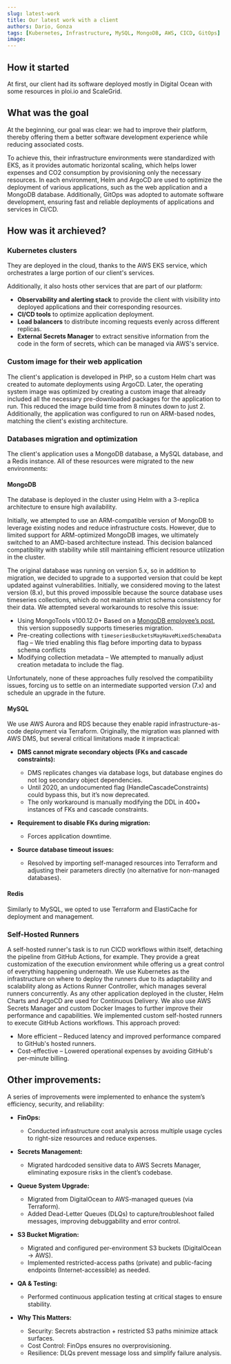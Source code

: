 ```yaml
---
slug: latest-work
title: Our latest work with a client
authors: Dario, Gonza
tags: [Kubernetes, Infrastructure, MySQL, MongoDB, AWS, CICD, GitOps]
image: 
---
```


## How it started
At first, our client had its software deployed mostly in Digital Ocean with some resources in ploi.io and ScaleGrid.


## What was the goal
At the beginning, our goal was clear: we had to improve their platform, thereby offering them a better software development experience while reducing associated costs.

To achieve this, their infrastructure environments were standardized with EKS, as it provides automatic horizontal scaling, which helps lower expenses and CO2 consumption by provisioning only the necessary resources.
In each environment, Helm and ArgoCD are used to optimize the deployment of various applications, such as the web application and a MongoDB database.
Additionally, GitOps was adopted to automate software development, ensuring fast and reliable deployments of applications and services in CI/CD.


## How was it archieved?
### Kubernetes clusters
They are deployed in the cloud, thanks to the AWS EKS service, which orchestrates a large portion of our client's services.

Additionally, it also hosts other services that are part of our platform:
- **Observability and alerting stack** to provide the client with visibility into deployed applications and their corresponding resources.
- **CI/CD tools** to optimize application deployment.
- **Load balancers** to distribute incoming requests evenly across different replicas.
- **External Secrets Manager** to extract sensitive information from the code in the form of secrets, which can be managed via AWS's service.

### Custom image for their web application
The client's application is developed in PHP, so a custom Helm chart was created to automate deployments using ArgoCD.
Later, the operating system image was optimized by creating a custom image that already included all the necessary pre-downloaded packages for the application to run.
This reduced the image build time from 8 minutes down to just 2.
Additionally, the application was configured to run on ARM-based nodes, matching the client's existing architecture.

### Databases migration and optimization
The client's application uses a MongoDB database, a MySQL database, and a Redis instance.
All of these resources were migrated to the new environments:
#### MongoDB
The database is deployed in the cluster using Helm with a 3-replica architecture to ensure high availability.

Initially, we attempted to use an ARM-compatible version of MongoDB to leverage existing nodes and reduce infrastructure costs.
However, due to limited support for ARM-optimized MongoDB images, we ultimately switched to an AMD-based architecture instead.
This decision balanced compatibility with stability while still maintaining efficient resource utilization in the cluster.

The original database was running on version 5.x, so in addition to migration, we decided to upgrade to a supported version that could be kept updated against vulnerabilities.
Initially, we considered moving to the latest version (8.x), but this proved impossible because the source database uses timeseries collections, which do not maintain strict schema consistency for their data.
We attempted several workarounds to resolve this issue:
- Using MongoTools v100.12.0+ Based on a [MongoDB employee’s post](https://www.mongodb.com/community/forums/t/database-tools-100-4-0-released/115727), this version supposedly supports timeseries migration.
- Pre-creating collections with ``timeseriesBucketsMayHaveMixedSchemaData`` flag – We tried enabling this flag before importing data to bypass schema conflicts
- Modifying collection metadata – We attempted to manually adjust creation metadata to include the flag.

Unfortunately, none of these approaches fully resolved the compatibility issues, forcing us to settle on an intermediate supported version (7.x) and schedule an upgrade in the future.

#### MySQL 
We use AWS Aurora and RDS because they enable rapid infrastructure-as-code deployment via Terraform.
Originally, the migration was planned with AWS DMS, but several critical limitations made it impractical:

- **DMS cannot migrate secondary objects (FKs and cascade constraints):**
    - DMS replicates changes via database logs, but database engines do not log secondary object dependencies.
    - Until 2020, an undocumented flag (HandleCascadeConstraints) could bypass this, but it’s now deprecated.
    - The only workaround is manually modifying the DDL in 400+ instances of FKs and cascade constraints.

- **Requirement to disable FKs during migration:**
    - Forces application downtime.

- **Source database timeout issues:**
    - Resolved by importing self-managed resources into Terraform and adjusting their parameters directly (no alternative for non-managed databases).

#### Redis
Similarly to MySQL, we opted to use Terraform and ElastiCache for deployment and management.

### Self-Hosted Runners
A self-hosted runner's task is to run CICD workflows within itself, detaching the pipeline from GitHub Actions, for example.
They provide a great customization of the execution environment while offering us a great control of everything happening underneath. 
We use Kubernetes as the infrastructure on where to deploy the runners due to its adaptability and scalability along as Actions Runner Controller, which manages several runners concurrently.
As any other application deployed in the cluster, Helm Charts and ArgoCD are used for Continuous Delivery.
We also use AWS Secrets Manager and custom Docker Images to further improve their performance and capabilities.
We implemented custom self-hosted runners to execute GitHub Actions workflows. This approach proved:
- More efficient – Reduced latency and improved performance compared to GitHub's hosted runners.
- Cost-effective – Lowered operational expenses by avoiding GitHub's per-minute billing.


## Other improvements:
A series of improvements were implemented to enhance the system’s efficiency, security, and reliability:
- **FinOps:**
    - Conducted infrastructure cost analysis across multiple usage cycles to right-size resources and reduce expenses.

- **Secrets Management:**
    - Migrated hardcoded sensitive data to AWS Secrets Manager, eliminating exposure risks in the client’s codebase.

- **Queue System Upgrade:**
    - Migrated from DigitalOcean to AWS-managed queues (via Terraform).
    - Added Dead-Letter Queues (DLQs) to capture/troubleshoot failed messages, improving debuggability and error control.

- **S3 Bucket Migration:**
    - Migrated and configured per-environment S3 buckets (DigitalOcean → AWS).
    - Implemented restricted-access paths (private) and public-facing endpoints (Internet-accessible) as needed.

- **QA & Testing:**
    - Performed continuous application testing at critical stages to ensure stability.

- **Why This Matters:**
    - Security: Secrets abstraction + restricted S3 paths minimize attack surfaces.
    - Cost Control: FinOps ensures no overprovisioning.
    - Resilience: DLQs prevent message loss and simplify failure analysis.